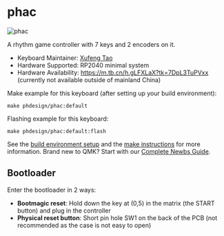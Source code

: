 # phac

![phac](https://i.imgur.com/bQdYGMf.png)

A rhythm game controller with 7 keys and 2 encoders on it.

* Keyboard Maintainer: [Xufeng Tao](https://github.com/nonameCCC)
* Hardware Supported: RP2040 minimal system
* Hardware Availability: https://m.tb.cn/h.gLFXLaX?tk=7DpL3TuPVxx (currently not available outside of mainland China)

Make example for this keyboard (after setting up your build environment):

    make phdesign/phac:default

Flashing example for this keyboard:

    make phdesign/phac:default:flash

See the [build environment setup](https://docs.qmk.fm/#/getting_started_build_tools) and the [make instructions](https://docs.qmk.fm/#/getting_started_make_guide) for more information. Brand new to QMK? Start with our [Complete Newbs Guide](https://docs.qmk.fm/#/newbs).

## Bootloader

Enter the bootloader in 2 ways:

* **Bootmagic reset**: Hold down the key at (0,5) in the matrix (the START button) and plug in the controller
* **Physical reset button**: Short pin hole SW1 on the back of the PCB (not recommended as the case is not easy to open)
